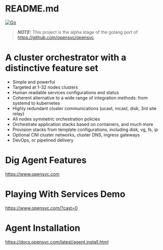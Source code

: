 # README.md

[![Go](https://github.com/opensvc/om3/actions/workflows/go.yml/badge.svg?branch=main)](https://github.com/opensvc/om3/actions/workflows/go.yml)

> **_NOTE:_** This project is the alpha stage of the golang port of https://github.com/opensvc/opensvc.

A cluster orchestrator with a distinctive feature set
=====================================================

* Simple and powerful
* Targeted at 1-32 nodes clusters
* Human readable services configurations and status
* Coherent alternative to a wide range of integration methods: from systemd to kubernetes
* Highly redundant cluster communications (ucast, mcast, disk, 3rd site relay)
* All nodes symmetric orchestration policies
* Orchestrate application stacks based on containers, and much more
* Provision stacks from template configurations, including disk, vg, fs, ip
* Optional CNI cluster networks, cluster DNS, ingress gateways
* DevOps, or pipelined delivery

Dig Agent Features
==================

https://www.opensvc.com

Playing With Services Demo
==========================

https://www.opensvc.com/?cast=0

Agent Installation
==================

https://docs.opensvc.com/latest/agent.install.html


